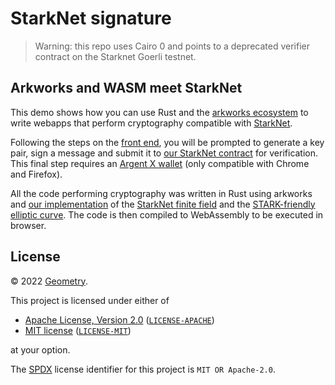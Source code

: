 # StarkNet signature
> Warning: this repo uses Cairo 0 and points to a deprecated verifier contract on the Starknet Goerli testnet.

## Arkworks and WASM meet StarkNet

This demo shows how you can use Rust and the <a href="https://github.com/arkworks-rs">arkworks ecosystem</a> to write webapps that perform cryptography compatible with <a href="https://starkware.co/starknet/">StarkNet</a>.

Following the steps on the [front end](https://geometryresearch.github.io/starknet-signatures/), you will be prompted to generate a key pair, sign a message and submit it to <a href="https://goerli.voyager.online/contract/0x026c8bc8bf071a54c4b0713ad52715fe92a471f85bf7f224322cbb0a29666ce1#transactions">our StarkNet contract</a> for verification. This final step requires an <a href="https://www.argent.xyz/argent-x/">Argent X wallet</a> (only compatible with Chrome and Firefox).

All the code performing cryptography was written in Rust using arkworks and <a href="https://github.com/geometryresearch/proof-toolbox/tree/main/starknet-curve">our implementation</a> of the <a href="https://starknet.io/docs/how_cairo_works/cairo_intro.html#field-elements">StarkNet finite field</a> and the <a href="https://docs.starkware.co/starkex-v4/crypto/stark-curve">STARK-friendly elliptic curve</a>. The code is then compiled to WebAssembly to be executed in browser. 


## License

&copy; 2022 [Geometry](https://geometryresearch.xyz).

This project is licensed under either of

- [Apache License, Version 2.0](https://www.apache.org/licenses/LICENSE-2.0) ([`LICENSE-APACHE`](LICENSE-APACHE))
- [MIT license](https://opensource.org/licenses/MIT) ([`LICENSE-MIT`](LICENSE-MIT))

at your option.

The [SPDX](https://spdx.dev) license identifier for this project is `MIT OR Apache-2.0`.
